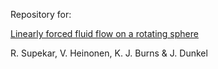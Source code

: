 Repository for:

[Linearly forced fluid flow on a rotating sphere](https://www.cambridge.org/core/journals/journal-of-fluid-mechanics/article/linearly-forced-fluid-flow-on-a-rotating-sphere/1D39336D18A0F7BDEB56E6C082E6F376)

R. Supekar, V. Heinonen, K. J. Burns & J. Dunkel 
